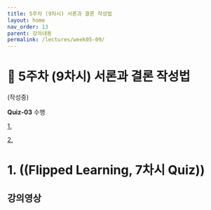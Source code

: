 ```yaml
---
title: 5주차 (9차시) 서론과 결론 작성법
layout: home
nav_order: 13
parent: 강의내용
permalink: /lectures/week05-09/
---
```


# 📝 5주차 (9차시) 서론과 결론 작성법

(작성중)

**Quiz-03** 수행



[1. ](#1-좋은-논증문-쟁점-그리고-딜레마-flipped-learning-7차시-quiz)  

[2. ](#2-chatgpt등-대규모-언어모델을-리서치-도구로-이용하는-방법-40분)

# 1.  ((Flipped Learning, 7차시 Quiz))

## 강의영상
